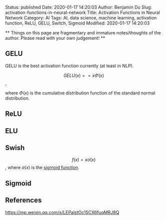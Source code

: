 Status: published
Date: 2020-01-17 14:20:03
Author: Benjamin Du
Slug: activation-functions-in-neural-network
Title: Activation Functions in Neural Network
Category: AI
Tags: AI, data science, machine learning, activation function, ReLU, GELU, Switch, Sigmoid
Modified: 2020-01-17 14:20:03

**
Things on this page are fragmentary and immature notes/thoughts of the author.
Please read with your own judgement!
**

## GELU

GELU is the best activation function currently (at least in NLP).

$$ GELU(x) == x \Phi(x) $$,

where $\Phi(x)$ is the cumulative distribution function of the standard normal distribution.


## ReLU

## ELU

## Swish

$$ f(x) = x \dot \sigma(x) $$,
where $\sigma(x)$ is the 
[sigmoid function](https://en.wikipedia.org/wiki/Sigmoid_function).

## Sigmoid

## References

https://mp.weixin.qq.com/s/LEPalstOc15CX6fuqMRJ8Q
